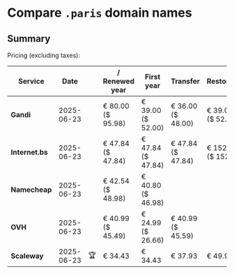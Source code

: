 # Compare `.paris` domain names

## Summary

Pricing (excluding taxes):

| Service | Date |  | / Renewed year | First year | Transfer | Restoration |
|--|--|--|--|--|--|--|
| **Gandi** | 2025-06-23 |  | € 80.00<br>($ 95.98) | € 39.00<br>($ 52.00) | € 36.00<br>($ 48.00) | € 39.00<br>($ 52.00) |
| **Internet.bs** | 2025-06-23 |  | € 47.84<br>($ 47.84) | € 47.84<br>($ 47.84) | € 47.84<br>($ 47.84) | € 152.31<br>($ 152.31) |
| **Namecheap** | 2025-06-23 |  | € 42.54<br>($ 48.98) | € 40.80<br>($ 46.98) |  |  |
| **OVH** | 2025-06-23 |  | € 40.99<br>($ 45.49) | € 24.99<br>($ 26.66) | € 40.99<br>($ 45.59) |  |
| **Scaleway** | 2025-06-23 | 🏆 | € 34.43 | € 34.43 | € 37.93 | € 49.99 |
